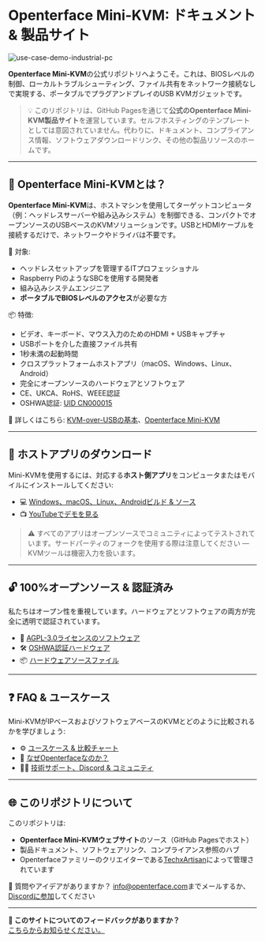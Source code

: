 # Openterface Mini-KVM: ドキュメント & 製品サイト

![use-case-demo-industrial-pc](https://assets.openterface.com/images/product/use-case-demo-industrial-pc.webp)

**Openterface Mini-KVM**の公式リポジトリへようこそ。これは、BIOSレベルの制御、ローカルトラブルシューティング、ファイル共有をネットワーク接続なしで実現する、ポータブルでプラグアンドプレイのUSB KVMガジェットです。

> 💡 このリポジトリは、GitHub Pagesを通じて**公式のOpenterface Mini-KVM製品サイト**を運営しています。セルフホスティングのテンプレートとしては意図されていません。代わりに、ドキュメント、コンプライアンス情報、ソフトウェアダウンロードリンク、その他の製品リソースのホームです。

---

## 🌟 Openterface Mini-KVMとは？

**Openterface Mini-KVM**は、ホストマシンを使用してターゲットコンピュータ（例：ヘッドレスサーバーや組み込みシステム）を制御できる、コンパクトでオープンソースのUSBベースのKVMソリューションです。USBとHDMIケーブルを接続するだけで、ネットワークやドライバは不要です。

🔧 対象:
- ヘッドレスセットアップを管理するITプロフェッショナル
- Raspberry PiのようなSBCを使用する開発者
- 組み込みシステムエンジニア
- **ポータブルでBIOSレベルのアクセス**が必要な方

📦 特徴:
- ビデオ、キーボード、マウス入力のためのHDMI + USBキャプチャ
- USBポートを介した直接ファイル共有
- 1秒未満の起動時間
- クロスプラットフォームホストアプリ（macOS、Windows、Linux、Android）
- 完全にオープンソースのハードウェアとソフトウェア
- CE、UKCA、RoHS、WEEE認証
- OSHWA認証: [UID CN000015](https://certification.oshwa.org/cn000015.html)

📖 詳しくはこちら: [KVM-over-USBの基本](https://openterface.com/faq/usbkvm/kvm-over-usb/)、[Openterface Mini-KVM](https://openterface.com/faq/minikvm/op-minikvm/)

---

## 📲 ホストアプリのダウンロード

Mini-KVMを使用するには、対応する**ホスト側アプリ**をコンピュータまたはモバイルにインストールしてください:

- 💻 [Windows、macOS、Linux、Androidビルド & ソース](https://openterface.com/app/)
- 📺 [YouTubeでデモを見る](https://youtube.com/@TechxArtisan)

> ⚠️ すべてのアプリはオープンソースでコミュニティによってテストされています。サードパーティのフォークを使用する際は注意してください — KVMツールは機密入力を扱います。

---

## 🔓 100%オープンソース & 認証済み

私たちはオープン性を重視しています。ハードウェアとソフトウェアの両方が完全に透明で認証されています。

- 📘 [AGPL-3.0ライセンスのソフトウェア](https://openterface.com/compliance/)
- 🛠 [OSHWA認証ハードウェア](https://openterface.com/compliance/)
- 📦 [ハードウェアソースファイル](https://github.com/TechxArtisanStudio/Openterface_Mini-KVM_Hardware)

---

## ❓ FAQ & ユースケース

Mini-KVMがIPベースおよびソフトウェアベースのKVMとどのように比較されるかを学びましょう:

- ⚙️ [ユースケース & 比較チャート](https://openterface.com/faq/usbkvm/kvm-over-usb/)
- 🤔 [なぜOpenterfaceなのか？](https://openterface.com/faq/usbkvm/openterface/)
- 🧑‍💻 [技術サポート、Discord & コミュニティ](https://openterface.com/discord)

---

## 🌐 このリポジトリについて

このリポジトリは:

- **Openterface Mini-KVMウェブサイト**のソース（GitHub Pagesでホスト）
- 製品ドキュメント、ソフトウェアリンク、コンプライアンス参照のハブ
- Openterfaceファミリーのクリエイターである[TechxArtisan](https://techxartisan.com)によって管理されています

💌 質問やアイデアがありますか？ [info@openterface.com](mailto:info@openterface.com)までメールするか、[Discordに参加](/discord)してください

---

**💬 このサイトについてのフィードバックがありますか？**  
[こちらからお知らせください。](https://forms.gle/wmxoR2C1VdG36mT69)
